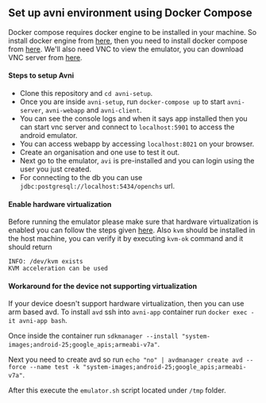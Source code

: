 ## Set up avni environment using Docker Compose

Docker compose requires docker engine to be installed in your machine. So install docker engine from [here](https://docs.docker.com/engine/install/#server), 
then you need to install docker compose from [here](https://docs.docker.com/compose/install/). We'll also need VNC to view the emulator,
you can download VNC server from [here](https://www.realvnc.com/en/connect/download/vnc/).

#### Steps to setup Avni
- Clone this repository and `cd avni-setup`. 
- Once you are inside `avni-setup`, run `docker-compose up` to start `avni-server`, `avni-webapp` and `avni-client`. 
- You can see the console logs and when it says app installed then you can start vnc server and connect to `localhost:5901` to access the android emulator. 
- You can access webapp by accessing `localhost:8021` on your browser. 
- Create an organisation and one use to test it out. 
- Next go to the emulator, `avi` is pre-installed and you can login using the user you just created. 
- For connecting to the db you can use `jdbc:postgresql://localhost:5434/openchs` url.


#### Enable hardware virtualization
Before running the emulator please make sure that hardware virtualization is enabled you can follow the steps given
[here](https://2nwiki.2n.cz/pages/viewpage.action?pageId=75202968). Also `kvm` should be installed in the host machine,
you can verify it by executing `kvm-ok` command and it should return 

````
INFO: /dev/kvm exists
KVM acceleration can be used
````

#### Workaround for the device not supporting virtualization
If your device doesn't support hardware virtualization, then you can use arm based avd. To install `avd` ssh into
`avni-app` container run `docker exec -it avni-app bash`.

Once inside the container run `sdkmanager --install "system-images;android-25;google_apis;armeabi-v7a"`.

Next you need to create avd so run `echo "no" | avdmanager create avd --force --name test -k "system-images;android-25;google_apis;armeabi-v7a"`.

After this execute the `emulator.sh` script located under `/tmp` folder.
